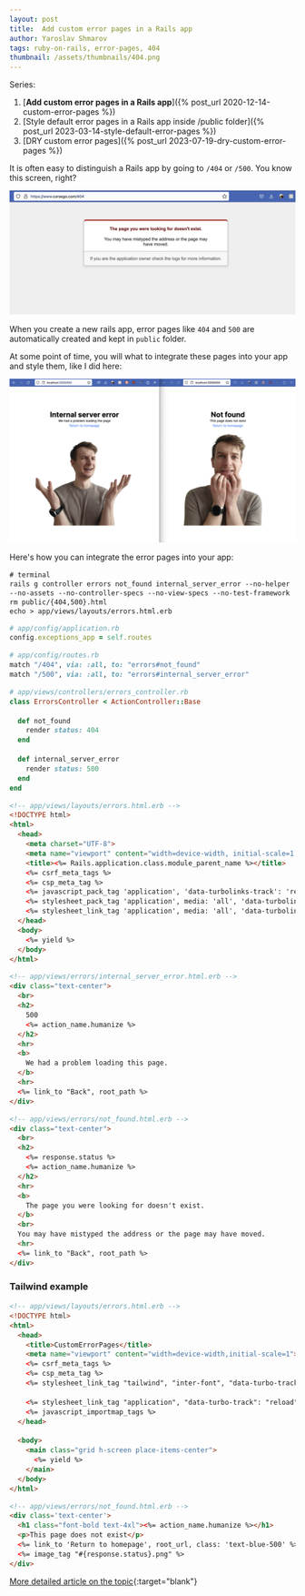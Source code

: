 ```yaml
---
layout: post
title:  Add custom error pages in a Rails app
author: Yaroslav Shmarov
tags: ruby-on-rails, error-pages, 404
thumbnail: /assets/thumbnails/404.png
---
```


Series:
1. [**Add custom error pages in a Rails app**]({% post_url 2020-12-14-custom-error-pages %})
2. [Style default error pages in a Rails app inside /public folder]({% post_url 2023-03-14-style-default-error-pages %})
3. [DRY custom error pages]({% post_url 2023-07-19-dry-custom-error-pages %})

It is often easy to distinguish a Rails app by going to `/404` or `/500`. You know this screen, right?

![rails-default-error-page](/assets/images/rails-default-error-page.png)

When you create a new rails app, error pages like `404` and `500` are automatically created and kept in `public` folder.

At some point of time, you will what to integrate these pages into your app and style them, like I did here:

![styled-error-page](/assets/images/styled-error-page.png)

Here's how you can integrate the error pages into your app:

```shell
# terminal
rails g controller errors not_found internal_server_error --no-helper --no-assets --no-controller-specs --no-view-specs --no-test-framework
rm public/{404,500}.html
echo > app/views/layouts/errors.html.erb
```

```ruby
# app/config/application.rb
config.exceptions_app = self.routes
```

```ruby
# app/config/routes.rb
match "/404", via: :all, to: "errors#not_found"
match "/500", via: :all, to: "errors#internal_server_error"
```

```ruby
# app/views/controllers/errors_controller.rb
class ErrorsController < ActionController::Base

  def not_found
    render status: 404
  end

  def internal_server_error
    render status: 500
  end
end
```

```html
<!-- app/views/layouts/errors.html.erb -->
<!DOCTYPE html>
<html>
  <head>
    <meta charset="UTF-8">
    <meta name="viewport" content="width=device-width, initial-scale=1.0">
    <title><%= Rails.application.class.module_parent_name %></title>
    <%= csrf_meta_tags %>
    <%= csp_meta_tag %>
    <%= javascript_pack_tag 'application', 'data-turbolinks-track': 'reload' %>
    <%= stylesheet_pack_tag 'application', media: 'all', 'data-turbolinks-track': 'reload' %>
    <%= stylesheet_link_tag 'application', media: 'all', 'data-turbolinks-track': 'reload' %>
  </head>
  <body>
    <%= yield %>
  </body>
</html>
```

```html
<!-- app/views/errors/internal_server_error.html.erb -->
<div class="text-center">
  <br>
  <h2>
    500
    <%= action_name.humanize %>
  </h2>
  <hr>
  <b>
    We had a problem loading this page.
  </b>
  <hr>
  <%= link_to "Back", root_path %>
</div>
```

```html
<!-- app/views/errors/not_found.html.erb -->
<div class="text-center">
  <br>
  <h2>
    <%= response.status %>
    <%= action_name.humanize %>
  </h2>
  <hr>
  <b>
    The page you were looking for doesn't exist.
  </b>
  <br>
  You may have mistyped the address or the page may have moved.
  <hr>
  <%= link_to "Back", root_path %>
</div>
```

### Tailwind example

```html
<!-- app/views/layouts/errors.html.erb -->
<!DOCTYPE html>
<html>
  <head>
    <title>CustomErrorPages</title>
    <meta name="viewport" content="width=device-width,initial-scale=1">
    <%= csrf_meta_tags %>
    <%= csp_meta_tag %>
    <%= stylesheet_link_tag "tailwind", "inter-font", "data-turbo-track": "reload" %>

    <%= stylesheet_link_tag "application", "data-turbo-track": "reload" %>
    <%= javascript_importmap_tags %>
  </head>

  <body>
    <main class="grid h-screen place-items-center">
      <%= yield %>
    </main>
  </body>
</html>
```

```html
<!-- app/views/errors/not_found.html.erb -->
<div class='text-center'>
  <h1 class="font-bold text-4xl"><%= action_name.humanize %></h1>
  <p>This page does not exist</p>
  <%= link_to 'Return to homepage', root_url, class: 'text-blue-500' %>
  <%= image_tag "#{response.status}.png" %>
</div>
```

[More detailed article on the topic](http://www.hoxton-digital.com/posts/dynamic-404-422-amp-500-error-pages-with-rails-internationalization-i18n){:target="blank"}
